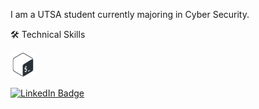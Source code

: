 I am a UTSA student currently majoring in Cyber Security.

:hammer_and_wrench: Technical Skills
<div>
  <img src="https://github.com/devicons/devicon/blob/master/icons/bash/bash-plain.svg" title="Bash" alt="bash" width="40" height="40"/>&nbsp;
</div>
<p> </p>
<div id="badges">
  <a href="[https://www.linkedin.com/in/your-profile-url/](https://www.linkedin.com/in/javacoderinthehouse/)">
    <img src="https://img.shields.io/badge/LinkedIn-blue?style=for-the-badge&logo=linkedin&logoColor=white" alt="LinkedIn Badge"/>
</div>
